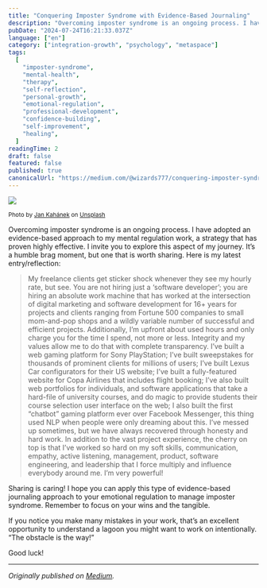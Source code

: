 ```yaml
---
title: "Conquering Imposter Syndrome with Evidence-Based Journaling"
description: "Overcoming imposter syndrome is an ongoing process. I have adopted an evidence-based approach to my mental regulation work, a strategy that…"
pubDate: "2024-07-24T16:21:33.037Z"
language: ["en"]
category: ["integration-growth", "psychology", "metaspace"]
tags:
  [
    "imposter-syndrome",
    "mental-health",
    "therapy",
    "self-reflection",
    "personal-growth",
    "emotional-regulation",
    "professional-development",
    "confidence-building",
    "self-improvement",
    "healing",
  ]
readingTime: 2
draft: false
featured: false
published: true
canonicalUrl: "https://medium.com/@wizards777/conquering-imposter-syndrome-with-evidence-based-journaling-2dcb62f64e3a"
---
```


![](https://cdn-images-1.medium.com/max/1200/0*Qr5UWzrPHtajO6PM)

<small>Photo by [Jan Kahánek](https://unsplash.com/@honza_kahanek?utm_source=medium&utm_medium=referral) on [Unsplash](https://unsplash.com?utm_source=medium&utm_medium=referral)</small>

Overcoming imposter syndrome is an ongoing process. I have adopted an evidence-based approach to my mental regulation work, a strategy that has proven highly effective. I invite you to explore this aspect of my journey. It’s a humble brag moment, but one that is worth sharing. Here is my latest entry/reflection:

> My freelance clients get sticker shock whenever they see my hourly rate, but see. You are not hiring just a ‘software developer’; you are hiring an absolute work machine that has worked at the intersection of digital marketing and software development for 16+ years for projects and clients ranging from Fortune 500 companies to small mom-and-pop shops and a wildly variable number of successful and efficient projects. Additionally, I’m upfront about used hours and only charge you for the time I spend, not more or less. Integrity and my values allow me to do that with complete transparency. I’ve built a web gaming platform for Sony PlayStation; I’ve built sweepstakes for thousands of prominent clients for millions of users; I’ve built Lexus Car configurators for their US website; I’ve built a fully-featured website for Copa Airlines that includes flight booking; I’ve also built web portfolios for individuals, and software applications that take a hard-file of university courses, and do magic to provide students their course selection user interface on the web; I also built the first “chatbot” gaming platform ever over Facebook Messenger, this thing used NLP when people were only dreaming about this. I’ve messed up sometimes, but we have always recovered through honesty and hard work. In addition to the vast project experience, the cherry on top is that I’ve worked so hard on my soft skills, communication, empathy, active listening, management, product, software engineering, and leadership that I force multiply and influence everybody around me. I’m very powerful!

Sharing is caring! I hope you can apply this type of evidence-based journaling approach to your emotional regulation to manage imposter syndrome. Remember to focus on your wins and the tangible.

If you notice you make many mistakes in your work, that’s an excellent opportunity to understand a lagoon you might want to work on intentionally. “The obstacle is the way!”

Good luck!

---

_Originally published on [Medium](https://medium.com/@wizards777/conquering-imposter-syndrome-with-evidence-based-journaling-2dcb62f64e3a)._
